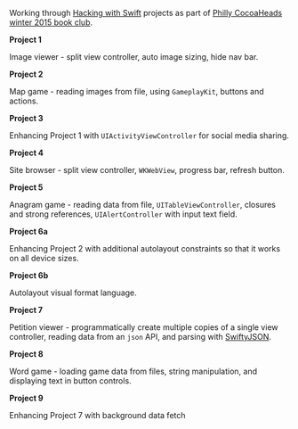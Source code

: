 Working through [Hacking with Swift](https://www.hackingwithswift.com) projects as part of [Philly CocoaHeads winter 2015 book club](http://www.meetup.com/PhillyCocoaHeads/events/226643132/).

**Project 1**

Image viewer - split view controller, auto image sizing, hide nav bar.

**Project 2**

Map game - reading images from file, using `GameplayKit`, buttons and actions.

**Project 3**

Enhancing Project 1 with `UIActivityViewController` for social media sharing.

**Project 4**

Site browser - split view controller, `WKWebView`, progress bar, refresh button. 

**Project 5**

Anagram game - reading data from file, `UITableViewController`, closures and strong references, `UIAlertController` with input text field.

**Project 6a**

Enhancing Project 2 with additional autolayout constraints so that it works on all device sizes.

**Project 6b**

Autolayout visual format language.

**Project 7**

Petition viewer - programmatically create multiple copies of a single view controller, reading data from an `json` API, and parsing with [SwiftyJSON](https://github.com/SwiftyJSON/SwiftyJSON).

**Project 8**

Word game - loading game data from files, string manipulation, and displaying text in button controls.

**Project 9**

Enhancing Project 7 with background data fetch